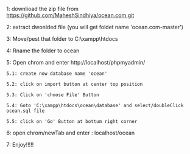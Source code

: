 1: downlioad the zip file from https://github.com/MaheshSindhiya/ocean.com.git

2: extract dwonlded file (you will get foldet name 'ocean.com-master')

3: Move/pest that folder to C:\xampp\htdocs

4: Rname the folder to ocean

5: Open chrom and enter http://localhost/phpmyadmin/

	5.1: create now database name 'ocean'
	
	5.2: click on import button at center top position
	
	5.3: Click on 'choose File' Button
	
	5.4: Goto 'C:\xampp\htdocs\ocean\database' and select/doubleClick ocean.sql file
	
	5.5: click on 'Go' Button at bottum right corner
	

6: open chrom/newTab and enter : localhost/ocean

7: Enjoy!!!!! 
